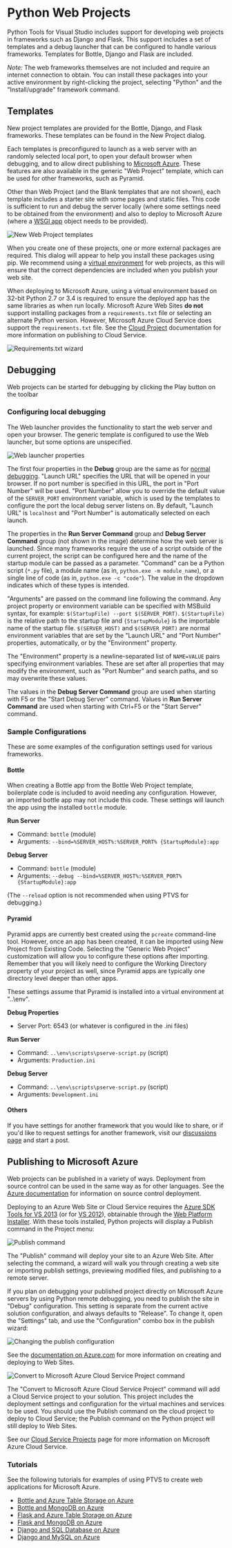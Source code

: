 Python Web Projects
===================

Python Tools for Visual Studio includes support for developing web projects in frameworks such as Django and Flask.
This support includes a set of templates and a debug launcher that can be configured to handle various frameworks.
Templates for Bottle, Django and Flask are included.

*Note:* The web frameworks themselves are not included and require an internet connection to obtain.
You can install these packages into your active environment by right-clicking the project, selecting "Python" and the "Install/upgrade" framework command.

Templates
---------

New project templates are provided for the Bottle, Django, and Flask frameworks.
These templates can be found in the New Project dialog.

Each templates is preconfigured to launch as a web server with an randomly selected local port, to open your default browser when debugging, and to allow direct publishing to [Microsoft Azure](http://www.azure.com).
These features are also available in the generic "Web Project" template, which can be used for other frameworks, such as Pyramid.

Other than Web Project (and the Blank templates that are not shown), each template includes a starter site with some pages and static files.
This code is sufficient to run and debug the server locally (where some settings need to be obtained from the environment) and also to deploy to Microsoft Azure (where a [WSGI app](http://www.python.org/dev/peps/pep-3333/) object needs to be provided).

![New Web Project templates](Images/NewProjectWeb.png)


When you create one of these projects, one or more external packages are required.
This dialog will appear to help you install these packages using pip.
We recommend using a [virtual environment](Python-Environments#virtual-environments) for web projects, as this will ensure that the correct dependencies are included when you publish your web site.

When deploying to Microsoft Azure, using a virtual environment based on 32-bit Python 2.7 or 3.4 is required to ensure the deployed app has the same libraries as when run locally.
Microsoft Azure Web Sites **do not** support installing packages from a `requirements.txt` file or selecting an alternate Python version.
However, Microsoft Azure Cloud Service does support the `requirements.txt` file.
See the [Cloud Project](Cloud-Project) documentation for more information on publishing to Cloud Service.

![Requirements.txt wizard](Images/RequirementsTxtWizard.png)


Debugging
---------

Web projects can be started for debugging by clicking the Play button on the toolbar

### Configuring local debugging

The Web launcher provides the functionality to start the web server and open your browser.
The generic template is configured to use the Web launcher, but some options are unspecified.

![Web launcher properties](Images/WebLauncherProperties.png)

The first four properties in the **Debug** group are the same as for [normal debugging](Debugging).
"Launch URL" specifies the URL that will be opened in your browser.
If no port number is specified in this URL, the port in "Port Number" will be used.
"Port Number" allow you to override the default value of the `SERVER_PORT` environment variable, which is used by the templates to configure the port the local debug server listens on.
By default, "Launch URL" is `localhost` and "Port Number" is automatically selected on each launch.

The properties in the **Run Server Command** group and **Debug Server Command** group (not shown in the image) determine how the web server is launched.
Since many frameworks require the use of a script outside of the current project, the script can be configured here and the name of the startup module can be passed as a parameter.
"Command" can be a Python script (`*.py` file), a module name (as in, `python.exe -m module_name`), or a single line of code (as in, `python.exe -c "code"`).
The value in the dropdown indicates which of these types is intended.

"Arguments" are passed on the command line following the command.
Any project property or environment variable can be specified with MSBuild syntax, for example: `$(StartupFile) --port $(SERVER_PORT)`.
`$(StartupFile)` is the relative path to the startup file and `{StartupModule}` is the importable name of the startup file.
`$(SERVER_HOST)` and `$(SERVER_PORT)` are normal environment variables that are set by the "Launch URL" and "Port Number" properties, automatically, or by the "Environment" property.

The "Environment" property is a newline-separated list of `NAME=VALUE` pairs specifying environment variables.
These are set after all properties that may modify the environment, such as "Port Number" and search paths, and so may overwrite these values.

The values in the **Debug Server Command** group are used when starting with F5 or the "Start Debug Server" command.
Values in **Run Server Command** are used when starting with Ctrl+F5 or the "Start Server" command.

### Sample Configurations

These are some examples of the configuration settings used for various frameworks.

#### Bottle

When creating a Bottle app from the Bottle Web Project template, boilerplate code is included to avoid needing any configuration.
However, an imported bottle app may not include this code.
These settings will launch the app using the installed `bottle` module.

**Run Server**

* Command: `bottle` (module)
* Arguments: `--bind=%SERVER_HOST%:%SERVER_PORT% {StartupModule}:app`

**Debug Server**

* Command: `bottle` (module)
* Arguments: `--debug --bind=%SERVER_HOST%:%SERVER_PORT% {StartupModule}:app`

(The `--reload` option is not recommended when using PTVS for debugging.)

#### Pyramid

Pyramid apps are currently best created using the `pcreate` command-line tool.
However, once an app has been created, it can be imported using New Project from Existing Code.
Selecting the "Generic Web Project" customization will allow you to configure these options after importing.
Remember that you will likely need to configure the Working Directory property of your project as well, since Pyramid apps are typically one directory level deeper than other apps.

These settings assume that Pyramid is installed into a virtual environment at "..\env".

**Debug Properties**

* Server Port: 6543 (or whatever is configured in the .ini files)

**Run Server**

* Command: `..\env\scripts\pserve-script.py` (script)
* Arguments: `Production.ini`

**Debug Server**

* Command: `..\env\scripts\pserve-script.py` (script)
* Arguments: `Development.ini`

#### Others

If you have settings for another framework that you would like to share, or if you'd like to request settings for another framework, visit our [discussions page](https://pytools.codeplex.com/discussions) and start a post.

Publishing to Microsoft Azure
-----------------------------

Web projects can be published in a variety of ways.
Deployment from source control can be used in the same way as for other languages.
See the [Azure documentation](http://azure.microsoft.com/en-us/documentation/articles/web-sites-publish-source-control/) for information on source control deployment.

Deploying to an Azure Web Site or Cloud Service requires the [Azure SDK Tools for VS 2013](http://go.microsoft.com/fwlink/p/?linkid=323510) (or for [VS 2012](http://go.microsoft.com/fwlink/p/?linkid=323511)), obtainable through the [Web Platform Installer](http://www.microsoft.com/web/downloads/platform.aspx).
With these tools installed, Python projects will display a Publish command in the Project menu:

![Publish command](Images/WebPublishMenu.png)

The "Publish" command will deploy your site to an Azure Web Site.
After selecting the command, a wizard will walk you through creating a web site or importing publish settings, previewing modified files, and publishing to a remote server.

If you plan on debugging your published project directly on Microsoft Azure servers by using Python remote debugging, you need to publish the site in "Debug" configuration. This setting is separate from the current active solution configuration, and always defaults to "Release". To change it, open the "Settings" tab, and use the "Configuration" combo box in the publish wizard:

![Changing the publish configuration](Images/WebPublishConfig.png)

See the [documentation on Azure.com](http://azure.microsoft.com/en-us/documentation/services/web-sites/#python) for more information on creating and deploying to Web Sites.

![Convert to Microsoft Azure Cloud Service Project command](Images/WebConvertMenu.png)

The "Convert to Microsoft Azure Cloud Service Project" command will add a Cloud Service project to your solution.
This project includes the deployment settings and configuration for the virtual machines and services to be used.
You should use the Publish command on the cloud project to deploy to Cloud Service; the Publish command on the Python project will still deploy to Web Sites.

See our [Cloud Service Projects](Cloud-Project) page for more information on Microsoft Azure Cloud Service.

### Tutorials

See the following tutorials for examples of using PTVS to create web applications for Microsoft Azure.

 * [Bottle and Azure Table Storage on Azure](Bottle-and-Azure-Table-Storage-on-Azure)
 * [Bottle and MongoDB on Azure](Bottle-and-MongoDB-on-Azure)
 * [Flask and Azure Table Storage on Azure](Flask-and-Azure-Table-Storage-on-Azure)
 * [Flask and MongoDB on Azure](Flask-and-MongoDB-on-Azure)
 * [Django and SQL Database on Azure](Django-and-SQL-Database-on-Azure)
 * [Django and MySQL on Azure](Django-and-MySQL-on-Azure)
